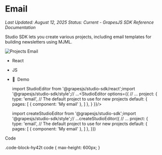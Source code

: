 # Email

_Last Updated: August 12, 2025_
_Status: Current - GrapesJS SDK Reference Documentation_

Studio SDK lets you create various projects, including email templates for building newsletters using MJML.

![Projects Email](/docs-sdk/assets/images/studio-editor-email-8deb36da5e80e75b66383ab121de9f70.png)

- React
- JS
- 🍇  Demo

  import StudioEditor from '@grapesjs/studio-sdk/react';import '@grapesjs/studio-sdk/style';// ...<StudioEditor options={{    // ...    project: {    type: 'email',    // The default project to use for new projects    default: {        pages: [          { component: '<mjml><mj-body><mj-section><mj-column><mj-text>My email</mj-text></mj-column></mj-section></mj-body></mjml>' },        ]    },    }  }}/>

  import createStudioEditor from '@grapesjs/studio-sdk';import '@grapesjs/studio-sdk/style';// ...createStudioEditor({ // ... project: { type: 'email', // The default project to use for new projects default: { pages: [ { component: '<mjml><mj-body><mj-section><mj-column><mj-text>My email</mj-text></mj-column></mj-section></mj-body></mjml>' }, ] }, }})

Code

.code-block-hy42t code { max-height: 600px; }
